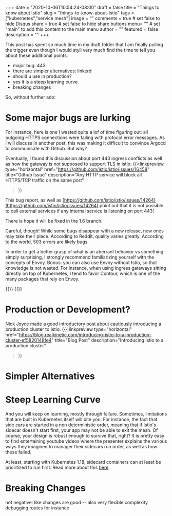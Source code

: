 +++
date = "2020-10-06T10:54:24-08:00"
draft = false
title = "Things to know about Istio"
slug = "things-to-know-about-istio"
tags = ["kubernetes","service mesh"]
image = ""
comments = true	# set false to hide Disqus
share = true	# set false to hide share buttons
menu= ""		# set "main" to add this content to the main menu
author = ""
featured = false
description = ""
+++

This post has spent so much time in my draft folder that I am finally pulling the trigger even though I would styll very much find the time to tell you about these additional points:

- major bug: 443
- there are simpler alternatives: linkerd
- should u use in production?
- yes it is a steep learning curve
- breaking changes

<!--more-->

So, without further ado:
# Some major bugs are lurking

For instance, here is one I wasted quite a lof of time figuring out: all outgoing HTTPS connections were failing with protocol error messages. As I will discuss in another post, this was making it difficult to convince Argocd to communicate with Github. But why?

Eventually, I found this discussion about port 443 ingress conflicts as well as how the gateway is not supposed to support TLS in istio: 
{{<linkpreview
type="horizontal"
href="https://github.com/istio/istio/issues/16458"
title="Github&nbsp;Issue"
description="Any HTTP service will block all HTTPS/TCP traffic on the same port"
>}}

This bug report, as well as [https://github.com/istio/istio/issues/14264](https://github.com/istio/istio/issues/14264) point out that it is not possible to call external services if any internal service is listening on port 443!

There is hope it will be fixed in the 1.6 branch.

Careful, though! While some bugs disappear with a new release, new ones may take their place. According to Reddit, quality varies greatly. According to the world, 503 errors are likely bugs.

In order to get a better grasp of what is an aberrant behavior vs something simply surprising, I strongly recommend familiarizing yourself with the concepts of Envoy. Bonus: you can also use Envoy without Istio, so that knowledge is not wasted. For instance, when using ingress gateways sitting directly on top of Kubernetes, I tend to favor Contour, which is one of the many packages that rely on Envoy.

{{<linkpreview
src="/images/envoy-proxy-logo.png"
href="https://www.envoyproxy.io/"
title="Envoy"
description="A self contained, high performance server with a small memory footprint.">}}
{{<linkpreview
src="/images/contour-logo.png"
href="https://projectcontour.io/"
title="Contour"
description="An open source Kubernetes ingress controller providing the control plane for the Envoy edge and service proxy.">}}

# Production or Development?

Nick Joyce made a good introductory post about cautiously introducing a production cluster to Istio: 
{{<linkpreview
type="horizontal"
href="https://blog.realkinetic.com/introducing-istio-to-a-production-cluster-ef5820148fe4"
title="Blog&nbsp;Post"
description="Introducing Istio to a production cluster"
>}}

# Simpler Alternatives

# Steep Learning Curve

And you will keep on learning, mostly through failure. Sometimes, limitations that are built in Kubernetes itself will bite you. For instance, the fact that side cars are started in a non deterministic order, meaning that if Istio's sidecar doesn't start first, your app may not be able to exit the mesh. Of course, your design is robust enough to survive that, right? It is pretty easy to find entertaining youtube videos where the presenter explains the various ways they imagined to manager their sidecars run order, as well as how these failed.

At least, starting with Kubernetes 1.18, sidecard containers can at least be prioritized to run first. Read more about this [here](https://banzaicloud.com/blog/k8s-sidecars/).

# Breaking Changes

not negative: like changes are good -- also very flexible
complexity debugging routes for instance
